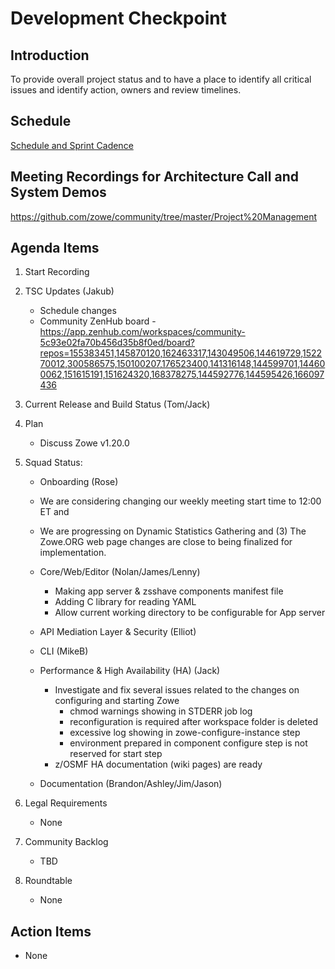 # Development Checkpoint

Introduction
------------
To provide overall project status and to have a place to identify all critical issues and identify action, owners and review timelines.

Schedule
--------
[Schedule and Sprint Cadence](https://github.com/zowe/community/blob/master/Project%20Management/Schedule/Zowe%20PI%20%26%20Sprint%20Cadence.md)

Meeting Recordings for Architecture Call and System Demos
-----------------
https://github.com/zowe/community/tree/master/Project%20Management

Agenda Items
------------
1. Start Recording
2. TSC Updates (Jakub)
     - Schedule changes
     - Community ZenHub board - https://app.zenhub.com/workspaces/community-5c93e02fa70b456d35b8f0ed/board?repos=155383451,145870120,162463317,143049506,144619729,152270012,300586575,150100207,176523400,141316148,144599701,144600062,151615191,151624320,168378275,144592776,144595426,166097436
3. Current Release and Build Status (Tom/Jack)
4. Plan
     - Discuss Zowe v1.20.0
5. Squad Status:
    - Onboarding (Rose)
     - We are considering changing our weekly meeting start time to 12:00 ET and
     - We are progressing on Dynamic Statistics Gathering and (3) The Zowe.ORG web page changes are close to being finalized for implementation.

    - Core/Web/Editor (Nolan/James/Lenny)
      - Making app server & zsshave components manifest file
      - Adding C library for reading YAML
      - Allow current working directory to be configurable for App server
    - API Mediation Layer & Security (Elliot)
    - CLI (MikeB)
    - Performance & High Availability (HA) (Jack)
      - Investigate and fix several issues related to the changes on configuring and starting Zowe
        * chmod warnings showing in STDERR job log
        * reconfiguration is required after workspace folder is deleted
        * excessive log showing in zowe-configure-instance step
        * environment prepared in component configure step is not reserved for start step
      - z/OSMF HA documentation (wiki pages) are ready
    - Documentation (Brandon/Ashley/Jim/Jason)

6. Legal Requirements
    - None

7. Community Backlog
    - TBD
8. Roundtable
    - None

Action Items
------------
- None

